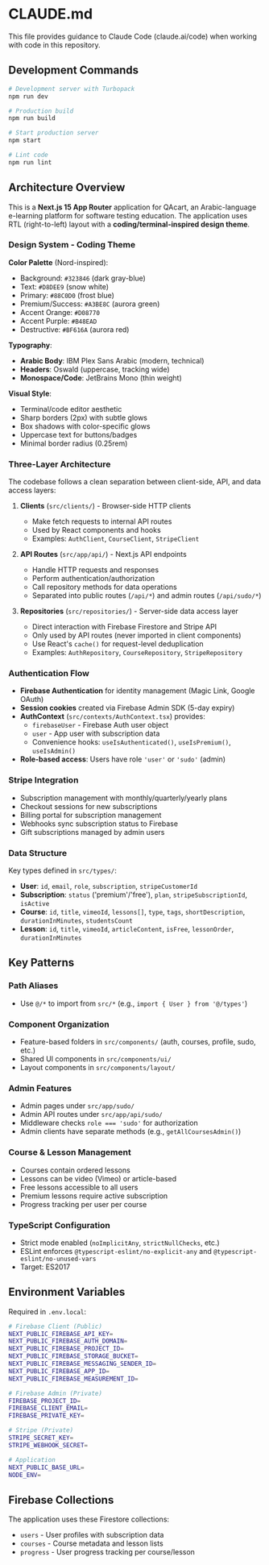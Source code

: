 # CLAUDE.md

This file provides guidance to Claude Code (claude.ai/code) when working with code in this repository.

## Development Commands

```bash
# Development server with Turbopack
npm run dev

# Production build
npm run build

# Start production server
npm start

# Lint code
npm run lint
```

## Architecture Overview

This is a **Next.js 15 App Router** application for QAcart, an Arabic-language e-learning platform for software testing education. The application uses RTL (right-to-left) layout with a **coding/terminal-inspired design theme**.

### Design System - Coding Theme

**Color Palette** (Nord-inspired):
- Background: `#323846` (dark gray-blue)
- Text: `#D8DEE9` (snow white)
- Primary: `#88C0D0` (frost blue)
- Premium/Success: `#A3BE8C` (aurora green)
- Accent Orange: `#D08770`
- Accent Purple: `#B48EAD`
- Destructive: `#BF616A` (aurora red)

**Typography**:
- **Arabic Body**: IBM Plex Sans Arabic (modern, technical)
- **Headers**: Oswald (uppercase, tracking wide)
- **Monospace/Code**: JetBrains Mono (thin weight)

**Visual Style**:
- Terminal/code editor aesthetic
- Sharp borders (2px) with subtle glows
- Box shadows with color-specific glows
- Uppercase text for buttons/badges
- Minimal border radius (0.25rem)

### Three-Layer Architecture

The codebase follows a clean separation between client-side, API, and data access layers:

1. **Clients** (`src/clients/`) - Browser-side HTTP clients
   - Make fetch requests to internal API routes
   - Used by React components and hooks
   - Examples: `AuthClient`, `CourseClient`, `StripeClient`

2. **API Routes** (`src/app/api/`) - Next.js API endpoints
   - Handle HTTP requests and responses
   - Perform authentication/authorization
   - Call repository methods for data operations
   - Separated into public routes (`/api/*`) and admin routes (`/api/sudo/*`)

3. **Repositories** (`src/repositories/`) - Server-side data access layer
   - Direct interaction with Firebase Firestore and Stripe API
   - Only used by API routes (never imported in client components)
   - Use React's `cache()` for request-level deduplication
   - Examples: `AuthRepository`, `CourseRepository`, `StripeRepository`

### Authentication Flow

- **Firebase Authentication** for identity management (Magic Link, Google OAuth)
- **Session cookies** created via Firebase Admin SDK (5-day expiry)
- **AuthContext** (`src/contexts/AuthContext.tsx`) provides:
  - `firebaseUser` - Firebase Auth user object
  - `user` - App user with subscription data
  - Convenience hooks: `useIsAuthenticated()`, `useIsPremium()`, `useIsAdmin()`
- **Role-based access**: Users have role `'user'` or `'sudo'` (admin)

### Stripe Integration

- Subscription management with monthly/quarterly/yearly plans
- Checkout sessions for new subscriptions
- Billing portal for subscription management
- Webhooks sync subscription status to Firebase
- Gift subscriptions managed by admin users

### Data Structure

Key types defined in `src/types/`:
- **User**: `id`, `email`, `role`, `subscription`, `stripeCustomerId`
- **Subscription**: `status` ('premium'/'free'), `plan`, `stripeSubscriptionId`, `isActive`
- **Course**: `id`, `title`, `vimeoId`, `lessons[]`, `type`, `tags`, `shortDescription`, `durationInMinutes`, `studentsCount`
- **Lesson**: `id`, `title`, `vimeoId`, `articleContent`, `isFree`, `lessonOrder`, `durationInMinutes`

## Key Patterns

### Path Aliases
- Use `@/*` to import from `src/*` (e.g., `import { User } from '@/types'`)

### Component Organization
- Feature-based folders in `src/components/` (auth, courses, profile, sudo, etc.)
- Shared UI components in `src/components/ui/`
- Layout components in `src/components/layout/`

### Admin Features
- Admin pages under `src/app/sudo/`
- Admin API routes under `src/app/api/sudo/`
- Middleware checks `role === 'sudo'` for authorization
- Admin clients have separate methods (e.g., `getAllCoursesAdmin()`)

### Course & Lesson Management
- Courses contain ordered lessons
- Lessons can be video (Vimeo) or article-based
- Free lessons accessible to all users
- Premium lessons require active subscription
- Progress tracking per user per course

### TypeScript Configuration
- Strict mode enabled (`noImplicitAny`, `strictNullChecks`, etc.)
- ESLint enforces `@typescript-eslint/no-explicit-any` and `@typescript-eslint/no-unused-vars`
- Target: ES2017

## Environment Variables

Required in `.env.local`:

```bash
# Firebase Client (Public)
NEXT_PUBLIC_FIREBASE_API_KEY=
NEXT_PUBLIC_FIREBASE_AUTH_DOMAIN=
NEXT_PUBLIC_FIREBASE_PROJECT_ID=
NEXT_PUBLIC_FIREBASE_STORAGE_BUCKET=
NEXT_PUBLIC_FIREBASE_MESSAGING_SENDER_ID=
NEXT_PUBLIC_FIREBASE_APP_ID=
NEXT_PUBLIC_FIREBASE_MEASUREMENT_ID=

# Firebase Admin (Private)
FIREBASE_PROJECT_ID=
FIREBASE_CLIENT_EMAIL=
FIREBASE_PRIVATE_KEY=

# Stripe (Private)
STRIPE_SECRET_KEY=
STRIPE_WEBHOOK_SECRET=

# Application
NEXT_PUBLIC_BASE_URL=
NODE_ENV=
```

## Firebase Collections

The application uses these Firestore collections:
- `users` - User profiles with subscription data
- `courses` - Course metadata and lesson lists
- `progress` - User progress tracking per course/lesson